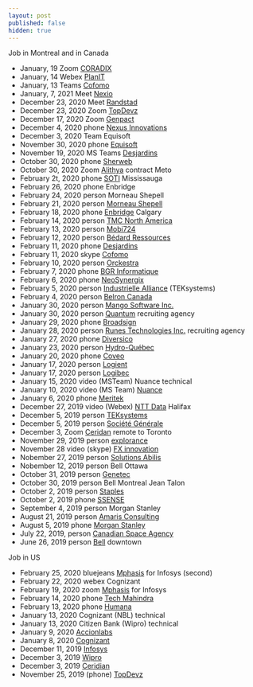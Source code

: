 ```yaml
---
layout: post
published: false
hidden: true
---
```


Job in Montreal and in Canada

* January, 19 Zoom [CORADIX](https://coradix.com/)
* January, 14 Webex [PlanIT](https://planitcanada.ca/)
* January, 13 Teams [Cofomo](https://www.cofomo.com/)
* January, 7, 2021 Meet [Nexio](https://www.nexio.com/)
* December 23, 2020 Meet [Randstad](https://www.randstad.ca/)
* December 23, 2020 Zoom [TopDevz](https://www.topdevz.com/)
* December 17, 2020 Zoom [Genpact](https://www.genpact.com/)
* December 4, 2020 phone [Nexus Innovations](https://nexusinno.com/)
* December 3, 2020 Team Equisoft
* November 30, 2020 phone [Equisoft](https://www.equisoft.com/)
* November 19, 2020 MS Teams [Desjardins](https://www.desjardins.com/)
* October 30, 2020 phone [Sherweb](https://www.sherweb.com/)
* October 30, 2020 Zoom [Alithya](https://www.alithya.com/) contract Meto
* February 2t, 2020 phone [SOTI](https://www.soti.net/) Mississauga
* February 26, 2020 phone Enbridge
* February 24, 2020 person Morneau Shepell
* February 21, 2020 person [Morneau Shepell](https://www.morneaushepell.com/)
* February 18, 2020 phone [Enbridge](https://www.enbridge.com/) Calgary
* February 14, 2020 person [TMC North America](https://tmc-employeneurship.com/)
* February 13, 2020 person [Mobi724](http://www.mobi724.com/)
* February 12, 2020 person [Bédard Ressources](https://www.bedardressources.com/)
* February 11, 2020 phone [Desjardins](https://www.desjardins.com/)
* February 11, 2020 skype [Cofomo](https://www.cofomo.com/)
* February 10, 2020 person [Orckestra](https://www.orckestra.com/)
* February 7, 2020 phone [BGR Informatique](https://www.bgrinformatique.com/)
* February 6, 2020 phone [NeoSynergix](https://neosynergix.com/)
* February 5, 2020 person [Industrielle Alliance](https://ia.ca/) (TEKsystems)
* February 4, 2020 person [Belron Canada](https://www.belroncanada.com/)
* January 30, 2020 person [Mango Software Inc.](https://www.mango.co/)
* January 30, 2020 person [Quantum](https://www.quantum.ca/) recruiting agency
* January 29, 2020 phone [Broadsign](https://broadsign.com/)
* January 28, 2020 person [Runes Technologies Inc.](http://runestech.com/) recruiting agency
* January 27, 2020 phone [Diversico](http://www.diversico.ca/)
* January 23, 2020 person [Hydro-Québec](http://www.hydroquebec.com/)
* January 20, 2020 phone [Coveo](https://www.coveo.com/)
* January 17, 2020 person [Logient](https://www.logient.com/)
* January 17, 2020 person [Logibec](https://www.logibec.com/)
* January 15, 2020 video (MSTeam) Nuance technical
* January 10, 2020 video (MS Team) [Nuance](https://www.nuance.com/)
* January 6, 2020 phone [Meritek](https://meritek.ca/)
* December 27, 2019 video (Webex) [NTT Data](https://us.nttdata.com/en/) Halifax
* December 5, 2019 person [TEKsystems](https://www.teksystems.com/)
* December 5, 2019 person [Société Générale](https://www.societegenerale.com/)
* December 3, Zoom [Ceridan](https://www.ceridian.com/) remote to Toronto
* November 29, 2019 person [explorance](https://explorance.com/) 
* November 28 video (skype) [FX innovation](https://www.fxinnovation.com/)
* Nobember 27, 2019 person [Solutions Abilis](https://www.abilis-solutions.com/)
* Nobember 12, 2019 person Bell Ottawa 
* October 31, 2019 person [Genetec](https://www.genetec.com/)
* October 30, 2019 person Bell Montreal Jean Talon
* October 2, 2019 person [Staples](https://www.staples.ca/)
* October 2, 2019 phone [SSENSE](https://www.ssense.com/)
* September 4, 2019 person Morgan Stanley
* August 21, 2019 person [Amaris Consulting](https://www.amaris.com/)
* August 5, 2019 phone [Morgan Stanley](https://www.morganstanley.com/)
* July 22, 2019, person [Canadian Space Agency](https://www.asc-csa.gc.ca/)
* June 26, 2019 person [Bell](https://www.bell.ca/) downtown 

Job in US

* February 25, 2020 bluejeans [Mphasis](https://www.mphasis.com/) for Infosys (second)
* February 22, 2020 webex Cognizant
* February 19, 2020 zoom [Mphasis](https://www.mphasis.com/) for Infosys
* February 14, 2020 phone [Tech Mahindra](https://www.techmahindra.com/)
* February 13, 2020 phone [Humana](https://www.humana.com/)
* January 13, 2020 Cognizant (NBL) technical
* January 13, 2020 Citizen Bank (Wipro) technical
* January 9, 2020 [Accionlabs](https://www.accionlabs.com/)
* January 8, 2020 [Cognizant](https://www.cognizant.com/)
* December 11, 2019 [Infosys](https://www.infosys.com/)
* December 3, 2019 [Wipro](https://www.wipro.com/)
* December 3, 2019 [Ceridian](https://www.ceridian.com/)
* November 25, 2019 (phone) [TopDevz](https://www.topdevz.com/)
